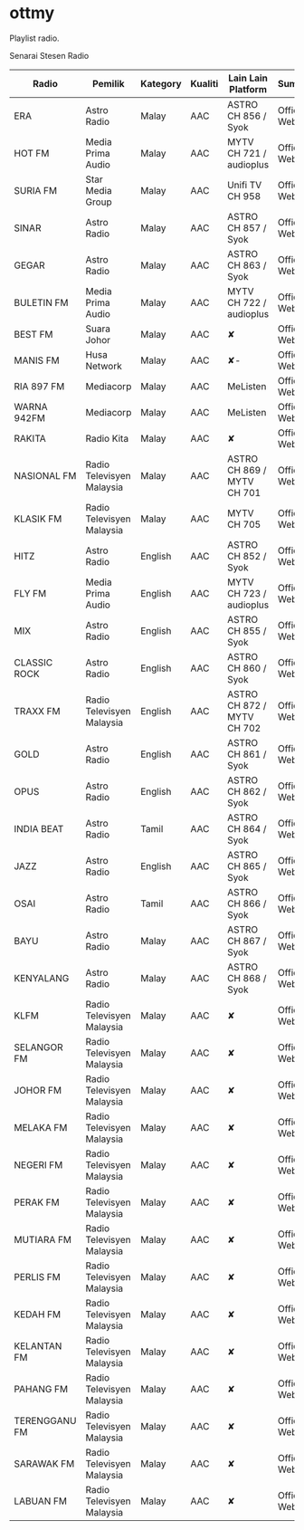 # ottmy
Playlist radio.



Senarai Stesen Radio

| Radio | Pemilik | Kategory | Kualiti | Lain Lain Platform | Sumber |
|---|---|---|---|---|---|
| ERA | Astro Radio | Malay | AAC | ASTRO CH 856 / Syok | Official Website
| HOT FM | Media Prima Audio | Malay | AAC | MYTV CH 721 / audioplus |  Official Website
| SURIA FM | Star Media Group | Malay | AAC | Unifi TV CH 958 | Official Website 
| SINAR | Astro Radio | Malay | AAC | ASTRO CH 857 / Syok | Official Website  
| GEGAR | Astro Radio | Malay | AAC | ASTRO CH 863 / Syok | Official Website 
| BULETIN FM | Media Prima Audio | Malay | AAC | MYTV CH 722 / audioplus | Official Website 
| BEST FM | Suara Johor| Malay | AAC | ✘ | Official Website
| MANIS FM | Husa Network| Malay | AAC | ✘- | Official Website
| RIA 897 FM  | Mediacorp | Malay | AAC | MeListen |  Official Website
| WARNA 942FM | Mediacorp | Malay | AAC | MeListen | Official Website
| RAKITA | Radio Kita | Malay | AAC | ✘ | Official Website
| NASIONAL FM | Radio Televisyen Malaysia | Malay | AAC | ASTRO CH 869 / MYTV CH 701 | Official Website
| KLASIK FM | Radio Televisyen Malaysia | Malay | AAC | MYTV CH 705 | Official Website
| HITZ | Astro Radio | English | AAC | ASTRO CH 852 / Syok | Official Website
| FLY FM | Media Prima Audio | English | AAC | MYTV CH 723 / audioplus | Official Website
| MIX | Astro Radio | English | AAC | ASTRO CH 855 / Syok | Official Website
| CLASSIC ROCK | Astro Radio | English | AAC | ASTRO CH 860 / Syok | Official Website
| TRAXX FM | Radio Televisyen Malaysia | English | AAC | ASTRO CH 872 / MYTV CH 702  | Official Website
| GOLD | Astro Radio | English | AAC | ASTRO CH 861 / Syok | Official Website
| OPUS | Astro Radio | English | AAC | ASTRO CH 862 / Syok | Official Website
| INDIA BEAT | Astro Radio | Tamil | AAC | ASTRO CH 864 / Syok | Official Website
| JAZZ | Astro Radio | English | AAC | ASTRO CH 865 / Syok | Official Website
| OSAI | Astro Radio | Tamil | AAC | ASTRO CH 866 / Syok | Official Website
| BAYU | Astro Radio | Malay | AAC | ASTRO CH 867 / Syok | Official Website
| KENYALANG | Astro Radio | Malay | AAC | ASTRO CH 868 / Syok | Official Website
| KLFM | Radio Televisyen Malaysia | Malay | AAC | ✘ | Official Website
| SELANGOR FM | Radio Televisyen Malaysia | Malay | AAC | ✘ | Official Website
| JOHOR FM | Radio Televisyen Malaysia | Malay | AAC | ✘ | Official Website
| MELAKA FM | Radio Televisyen Malaysia | Malay | AAC | ✘ | Official Website
| NEGERI FM | Radio Televisyen Malaysia | Malay | AAC | ✘ | Official Website
| PERAK FM | Radio Televisyen Malaysia | Malay | AAC | ✘ | Official Website
| MUTIARA FM | Radio Televisyen Malaysia | Malay | AAC | ✘ | Official Website
| PERLIS FM | Radio Televisyen Malaysia | Malay | AAC | ✘ | Official Website
| KEDAH FM | Radio Televisyen Malaysia | Malay | AAC | ✘ | Official Website
| KELANTAN FM | Radio Televisyen Malaysia | Malay | AAC | ✘ | Official Website 
| PAHANG FM | Radio Televisyen Malaysia | Malay | AAC | ✘ | Official Website
| TERENGGANU FM | Radio Televisyen Malaysia | Malay | AAC | ✘ | Official Website
| SARAWAK FM | Radio Televisyen Malaysia | Malay | AAC | ✘ | Official Website
| LABUAN FM | Radio Televisyen Malaysia | Malay | AAC | ✘ | Official Website








 
